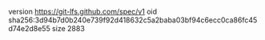 version https://git-lfs.github.com/spec/v1
oid sha256:3d94b7d0b240e739f92d418632c5a2baba03bf94c6ecc0ca86fc45d74e2d8e55
size 2883
